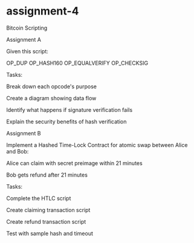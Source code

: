 # assignment-4
Bitcoin Scripting


Assignment A

Given this script:

OP_DUP OP_HASH160 <PubKeyHash> OP_EQUALVERIFY OP_CHECKSIG

Tasks:

Break down each opcode's purpose

Create a diagram showing data flow

Identify what happens if signature verification fails

Explain the security benefits of hash verification



Assignment B

Implement a Hashed Time-Lock Contract for atomic swap between Alice and Bob:

Alice can claim with secret preimage within 21 minutes

Bob gets refund after 21 minutes

Tasks:

Complete the HTLC script

Create claiming transaction script

Create refund transaction script

Test with sample hash and timeout
